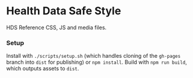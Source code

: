 # Health Data Safe Style

HDS Reference CSS, JS and media files.

### Setup

Install with `./scripts/setup.sh` (which handles cloning of the `gh-pages` branch into `dist` for publishing) or `npm install`.
Build with `npm run build`, which outputs assets to `dist`.
